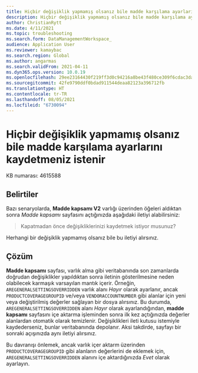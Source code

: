 ```yaml
---
title: Hiçbir değişiklik yapmamış olsanız bile madde karşılama ayarlarını kaydetmeniz istenir
description: Hiçbir değişiklik yapmamış olsanız bile madde karşılama ayarlarını kaydetmeniz istenir.
author: ChristianRytt
ms.date: 4/11/2021
ms.topic: troubleshooting
ms.search.form: DataManagementWorkspace_
audience: Application User
ms.reviewer: kamaybac
ms.search.region: Global
ms.author: angarmas
ms.search.validFrom: 2021-04-11
ms.dyn365.ops.version: 10.0.19
ms.openlocfilehash: 29ee23164430f219ff3d0c94216a8be43f480ce309f6cdac3dac6ed5b6d030af
ms.sourcegitcommit: 42fe9790ddf0bdad911544deaa82123a396712fb
ms.translationtype: HT
ms.contentlocale: tr-TR
ms.lasthandoff: 08/05/2021
ms.locfileid: "6730094"
---
```

# <a name="youre-prompted-to-save-item-coverage-settings-even-though-you-made-no-changes"></a>Hiçbir değişiklik yapmamış olsanız bile madde karşılama ayarlarını kaydetmeniz istenir

KB numarası: 4615588

## <a name="symptoms"></a>Belirtiler

Bazı senaryolarda, **Madde kapsamı V2** varlığı üzerinden öğeleri aldıktan sonra *Madde kapsamı* sayfasını açtığınızda aşağıdaki iletiyi alabilirsiniz:

> Kapatmadan önce değişikliklerinizi kaydetmek istiyor musunuz?

Herhangi bir değişiklik yapmamış olsanız bile bu iletiyi alırsınız.

## <a name="resolution"></a>Çözüm

**Madde kapsamı** sayfası, varlık alma gibi veritabanında son zamanlarda doğrudan değişiklikler yapıldıktan sonra iletinin gösterilmesine neden olabilecek karmaşık varsayılan mantık içerir. Örneğin, `AREGENERALSETTINGSOVERRIDDEN` varlık alanı *Hayır* olarak ayarlanır, ancak `PRODUCTCOVERAGEGROUPID` ve/veya `VENDORACCOUNTNUMBER` gibi alanlar için yeni veya değiştirilmiş değerler sağlayan bir dosya alırsınız. Bu durumda, `AREGENERALSETTINGSOVERRIDDEN` alanı *Hayır* olarak ayarlandığından, **madde kapsamı** sayfasını içe aktarma işleminden sonra ilk kez açtığınızda değerler alanlardan otomatik olarak temizlenir. Değişiklikleri ileti kutusu istemiyle kaydederseniz, bunlar veritabanında depolanır. Aksi takdirde, sayfayı bir sonraki açışınızda aynı iletiyi alırsınız.

Bu davranışı önlemek, ancak varlık içer aktarm üzerinden `PRODUCTCOVERAGEGROUPID` gibi alanların değerlerini de eklemek için, `AREGENERALSETTINGSOVERRIDDEN` alanını içe aktardığınızda *Evet* olarak ayarlayın.

